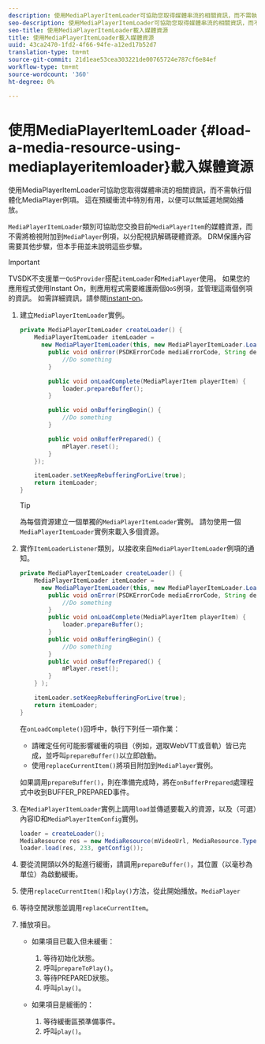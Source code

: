 ```yaml
---
description: 使用MediaPlayerItemLoader可協助您取得媒體串流的相關資訊，而不需執行個體化MediaPlayer例項。 這在預緩衝流中特別有用，以便可以無延遲地開始播放。
seo-description: 使用MediaPlayerItemLoader可協助您取得媒體串流的相關資訊，而不需執行個體化MediaPlayer例項。 這在預緩衝流中特別有用，以便可以無延遲地開始播放。
seo-title: 使用MediaPlayerItemLoader載入媒體資源
title: 使用MediaPlayerItemLoader載入媒體資源
uuid: 43ca2470-1fd2-4f66-94fe-a12ed17b52d7
translation-type: tm+mt
source-git-commit: 21d1eae53cea303221de00765724e787cf6e84ef
workflow-type: tm+mt
source-wordcount: '360'
ht-degree: 0%

---
```



# 使用MediaPlayerItemLoader {#load-a-media-resource-using-mediaplayeritemloader}載入媒體資源

使用MediaPlayerItemLoader可協助您取得媒體串流的相關資訊，而不需執行個體化MediaPlayer例項。 這在預緩衝流中特別有用，以便可以無延遲地開始播放。

`MediaPlayerItemLoader`類別可協助您交換目前`MediaPlayerItem`的媒體資源，而不需將檢視附加到`MediaPlayer`例項，以分配視訊解碼硬體資源。 DRM保護內容需要其他步驟，但本手冊並未說明這些步驟。

>[!IMPORTANT]
>
>TVSDK不支援單一`QoSProvider`搭配`itemLoader`和`MediaPlayer`使用。 如果您的應用程式使用Instant On，則應用程式需要維護兩個`QoS`例項，並管理這兩個例項的資訊。 如需詳細資訊，請參閱[instant-on](../../content-playback-options/buffering-configuration/c-psdk-android-2.7-instant-on.md)。

1. 建立`MediaPlayerItemLoader`實例。

   ```java
   private MediaPlayerItemLoader createLoader() { 
       MediaPlayerItemLoader itemLoader =   
         new MediaPlayerItemLoader(this, new MediaPlayerItemLoader.LoaderListener() { 
           public void onError(PSDKErrorCode mediaErrorCode, String description) { 
               //Do something 
           } 
   
           public void onLoadComplete(MediaPlayerItem playerItem) { 
               loader.prepareBuffer(); 
           } 
   
           public void onBufferingBegin() { 
               //Do something 
           } 
   
           public void onBufferPrepared() { 
               mPlayer.reset(); 
           }  
       }); 
   
       itemLoader.setKeepRebufferingForLive(true); 
       return itemLoader; 
   } 
   ```

   >[!TIP]
   >
   >為每個資源建立一個單獨的`MediaPlayerItemLoader`實例。 請勿使用一個`MediaPlayerItemLoader`實例來載入多個資源。

1. 實作`ItemLoaderListener`類別，以接收來自`MediaPlayerItemLoader`例項的通知。

   ```java
   private MediaPlayerItemLoader createLoader() { 
       MediaPlayerItemLoader itemLoader =   
         new MediaPlayerItemLoader(this, new MediaPlayerItemLoader.LoaderListener() { 
           public void onError(PSDKErrorCode mediaErrorCode, String description) { 
               //Do something 
           } 
           public void onLoadComplete(MediaPlayerItem playerItem) { 
               loader.prepareBuffer(); 
           } 
           public void onBufferingBegin() { 
               //Do something 
           } 
           public void onBufferPrepared() { 
               mPlayer.reset(); 
           }  
       } ); 
   
       itemLoader.setKeepRebufferingForLive(true); 
       return itemLoader; 
   }
   ```

   在`onLoadComplete()`回呼中，執行下列任一項作業：

   * 請確定任何可能影響緩衝的項目（例如，選取WebVTT或音軌）皆已完成，並呼叫`prepareBuffer()`以立即啟動。
   * 使用`replaceCurrentItem()`將項目附加到`MediaPlayer`實例。

   如果調用`prepareBuffer()`，則在準備完成時，將在`onBufferPrepared`處理程式中收到BUFFER_PREPARED事件。

1. 在`MediaPlayerItemLoader`實例上調用`load`並傳遞要載入的資源，以及（可選）內容ID和`MediaPlayerItemConfig`實例。

   ```java
   loader = createLoader(); 
   MediaResource res = new MediaResource(mVideoUrl, MediaResource.Type.HLS, metadata); 
   loader.load(res, 233, getConfig());
   ```

1. 要從流開頭以外的點進行緩衝，請調用`prepareBuffer()`，其位置（以毫秒為單位）為啟動緩衝。
1. 使用`replaceCurrentItem()`和`play()`方法，從此開始播放。`MediaPlayer`
1. 等待空閒狀態並調用`replaceCurrentItem`。
1. 播放項目。

   * 如果項目已載入但未緩衝：

      1. 等待初始化狀態。
      1. 呼叫`prepareToPlay()`。
      1. 等待PREPARED狀態。
      1. 呼叫`play()`。
   * 如果項目是緩衝的：

      1. 等待緩衝區預準備事件。
      1. 呼叫`play()`。